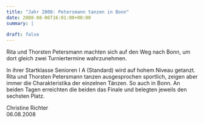 ```yaml
---
title: "Jahr 2008: Petersmann tanzen in Bonn"
date: 2008-08-06T16:01:00+00:00
summary: |
    
draft: false
---
```


Rita und Thorsten Petersmann machten sich auf den Weg nach Bonn, um dort gleich zwei Turniertermine wahrzunehmen.

In ihrer Startklasse Senioren I A (Standard) wird auf hohem Niveau getanzt. Rita und Thorsten Petersmann tanzen ausgesprochen sportlich, zeigen aber immer die Charakteristika der einzelnen Tänzen. So auch in Bonn. An beiden Tagen erreichten die beiden das Finale und belegten jeweils den sechsten Platz.

Christine Richter  
 06.08.2008


